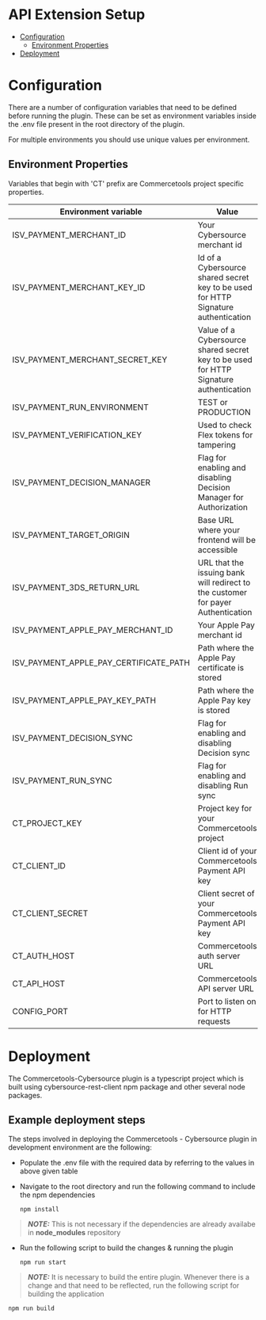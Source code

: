 # API Extension Setup

- [Configuration](#Configuration)
  - [Environment Properties](#EnvironmentProperties)
- [Deployment](#Deployment)

# <a name="Configuration"></a>Configuration

There are a number of configuration variables that need to be defined before running the plugin. These can be set as environment variables inside the .env file present in the root directory of the plugin.

For multiple environments you should use unique values per environment.

## <a name="EnvironmentProperties"></a>Environment Properties

Variables that begin with 'CT' prefix are Commercetools project specific properties.

| Environment variable                   | Value                                                                                 | Notes                                                                              |
| -------------------------------------- | ------------------------------------------------------------------------------------- | ---------------------------------------------------------------------------------- |
| ISV_PAYMENT_MERCHANT_ID                | Your Cybersource merchant id                                                          | Provided by Cybersource                                                            |
| ISV_PAYMENT_MERCHANT_KEY_ID            | Id of a Cybersource shared secret key to be used for HTTP Signature authentication    | Created in <a href="Key-Creation.md">Key Creation</a>                              |
| ISV_PAYMENT_MERCHANT_SECRET_KEY        | Value of a Cybersource shared secret key to be used for HTTP Signature authentication | Created in <a href="Key-Creation.md">Key Creation</a>                              |
| ISV_PAYMENT_RUN_ENVIRONMENT            | TEST or PRODUCTION                                                                    | Property for running the project in TEST or PRODUCTION environment                 |
| ISV_PAYMENT_VERIFICATION_KEY           | Used to check Flex tokens for tampering                                               |
| ISV_PAYMENT_DECISION_MANAGER           | Flag for enabling and disabling Decision Manager for Authorization                    | Boolean value                                                                      |
| ISV_PAYMENT_TARGET_ORIGIN              | Base URL where your frontend will be accessible                                       |                                                                                    |
| ISV_PAYMENT_3DS_RETURN_URL             | URL that the issuing bank will redirect to the customer for payer Authentication      | Used only if payment.paymentMethodInfo.method == creditCardWithPayerAuthentication |
| ISV_PAYMENT_APPLE_PAY_MERCHANT_ID      | Your Apple Pay merchant id                                                            | Provided by Cybersource                                                            |
| ISV_PAYMENT_APPLE_PAY_CERTIFICATE_PATH | Path where the Apple Pay certificate is stored                                        | Used only if payment.paymentMethodInfo.method == applePay                          |
| ISV_PAYMENT_APPLE_PAY_KEY_PATH         | Path where the Apple Pay key is stored                                                | Used only if payment.paymentMethodInfo.method == applePay                          |
| ISV_PAYMENT_DECISION_SYNC              | Flag for enabling and disabling Decision sync                                         | Boolean value                                                                      |
| ISV_PAYMENT_RUN_SYNC                   | Flag for enabling and disabling Run sync                                              | Boolean value                                                                      |
| CT_PROJECT_KEY                         | Project key for your Commercetools project                                            | Created in <a href="Key-Creation.md">Key Creation</a>                              |
| CT_CLIENT_ID                           | Client id of your Commercetools Payment API key                                       | Created in <a href="Key-Creation.md">Key Creation</a>                              |
| CT_CLIENT_SECRET                       | Client secret of your Commercetools Payment API key                                   | Created in <a href="Key-Creation.md">Key Creation</a>                              |
| CT_AUTH_HOST                           | Commercetools auth server URL                                                         | Created in <a href="Key-Creation.md">Key Creation</a>                              |
| CT_API_HOST                            | Commercetools API server URL                                                          | Created in <a href="Key-Creation.md">Key Creation</a>                              |
| CONFIG_PORT                            | Port to listen on for HTTP requests                                                   | Created in <a href="Key-Creation.md">Key Creation</a>                              |

# <a name="Deployment"></a>Deployment

The Commercetools-Cybersource plugin is a typescript project which is built using cybersource-rest-client npm package and other several node packages.

## Example deployment steps

The steps involved in deploying the Commercetools - Cybersource plugin in development environment are the following:

- Populate the .env file with the required data by referring to the values in above given table
- Navigate to the root directory and run the following command to include the npm dependencies

      npm install

> **_NOTE:_** This is not necessary if the dependencies are already availabe in <b>node_modules</b> repository

- Run the following script to build the changes & running the plugin

      npm run start

> **_NOTE:_** It is necessary to build the entire plugin. Whenever there is a change and that need to be reflected, run the following script for building the application

    npm run build
